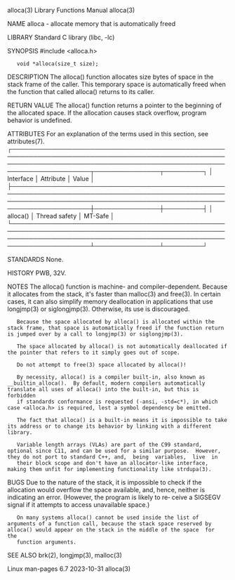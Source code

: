 alloca(3)                                                                                 Library Functions Manual                                                                                alloca(3)

NAME
       alloca - allocate memory that is automatically freed

LIBRARY
       Standard C library (libc, -lc)

SYNOPSIS
       #include <alloca.h>

       void *alloca(size_t size);

DESCRIPTION
       The alloca() function allocates size bytes of space in the stack frame of the caller.  This temporary space is automatically freed when the function that called alloca() returns to its caller.

RETURN VALUE
       The alloca() function returns a pointer to the beginning of the allocated space.  If the allocation causes stack overflow, program behavior is undefined.

ATTRIBUTES
       For an explanation of the terms used in this section, see attributes(7).
       ┌────────────────────────────────────────────────────────────────────────────────────────────────────────────────────────────────────────────────────────────────────────┬───────────────┬─────────┐
       │ Interface                                                                                                                                                              │ Attribute     │ Value   │
       ├────────────────────────────────────────────────────────────────────────────────────────────────────────────────────────────────────────────────────────────────────────┼───────────────┼─────────┤
       │ alloca()                                                                                                                                                               │ Thread safety │ MT-Safe │
       └────────────────────────────────────────────────────────────────────────────────────────────────────────────────────────────────────────────────────────────────────────┴───────────────┴─────────┘

STANDARDS
       None.

HISTORY
       PWB, 32V.

NOTES
       The  alloca() function is machine- and compiler-dependent.  Because it allocates from the stack, it's faster than malloc(3) and free(3).  In certain cases, it can also simplify memory deallocation
       in applications that use longjmp(3) or siglongjmp(3).  Otherwise, its use is discouraged.

       Because the space allocated by alloca() is allocated within the stack frame, that space is automatically freed if the function return is jumped over by a call to longjmp(3) or siglongjmp(3).

       The space allocated by alloca() is not automatically deallocated if the pointer that refers to it simply goes out of scope.

       Do not attempt to free(3) space allocated by alloca()!

       By necessity, alloca() is a compiler built-in, also known as __builtin_alloca().  By default, modern compilers automatically translate all uses of alloca() into the built-in, but this is forbidden
       if standards conformance is requested (-ansi, -std=c*), in which case <alloca.h> is required, lest a symbol dependency be emitted.

       The fact that alloca() is a built-in means it is impossible to take its address or to change its behavior by linking with a different library.

       Variable length arrays (VLAs) are part of the C99 standard, optional since C11, and can be used for a similar purpose.  However, they do not port to standard C++, and,  being  variables,  live  in
       their block scope and don't have an allocator-like interface, making them unfit for implementing functionality like strdupa(3).

BUGS
       Due  to the nature of the stack, it is impossible to check if the allocation would overflow the space available, and, hence, neither is indicating an error.  (However, the program is likely to re‐
       ceive a SIGSEGV signal if it attempts to access unavailable space.)

       On many systems alloca() cannot be used inside the list of arguments of a function call, because the stack space reserved by alloca() would appear on the stack in the middle of the space  for  the
       function arguments.

SEE ALSO
       brk(2), longjmp(3), malloc(3)

Linux man-pages 6.7                                                                              2023-10-31                                                                                       alloca(3)
